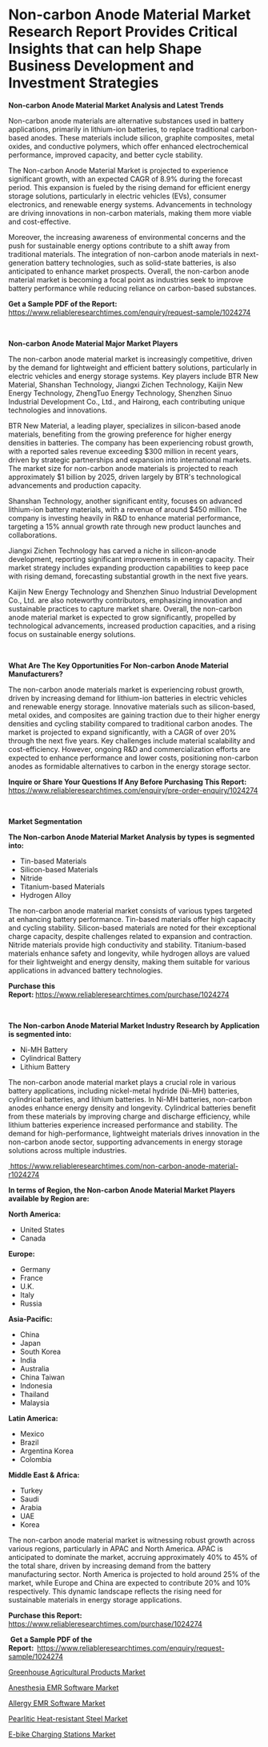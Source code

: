 <p><h1>Non-carbon Anode Material Market Research Report Provides Critical Insights that can help Shape Business Development and Investment Strategies</h1></p><p><strong>Non-carbon Anode Material Market Analysis and Latest Trends</strong></p>
<p><p>Non-carbon anode materials are alternative substances used in battery applications, primarily in lithium-ion batteries, to replace traditional carbon-based anodes. These materials include silicon, graphite composites, metal oxides, and conductive polymers, which offer enhanced electrochemical performance, improved capacity, and better cycle stability. </p><p>The Non-carbon Anode Material Market is projected to experience significant growth, with an expected CAGR of 8.9% during the forecast period. This expansion is fueled by the rising demand for efficient energy storage solutions, particularly in electric vehicles (EVs), consumer electronics, and renewable energy systems. Advancements in technology are driving innovations in non-carbon materials, making them more viable and cost-effective. </p><p>Moreover, the increasing awareness of environmental concerns and the push for sustainable energy options contribute to a shift away from traditional materials. The integration of non-carbon anode materials in next-generation battery technologies, such as solid-state batteries, is also anticipated to enhance market prospects. Overall, the non-carbon anode material market is becoming a focal point as industries seek to improve battery performance while reducing reliance on carbon-based substances.</p></p>
<p><strong>Get a Sample PDF of the Report:&nbsp;</strong> <a href="https://www.reliableresearchtimes.com/enquiry/request-sample/1024274?utm_campaign=1420&utm_medium=2&utm_source=Github&utm_content=ia&utm_term=05122024&utm_id=non-carbon-anode-material">https://www.reliableresearchtimes.com/enquiry/request-sample/1024274</a></p>
<p>&nbsp;</p>
<p><strong>Non-carbon Anode Material Major Market Players</strong></p>
<p><p>The non-carbon anode material market is increasingly competitive, driven by the demand for lightweight and efficient battery solutions, particularly in electric vehicles and energy storage systems. Key players include BTR New Material, Shanshan Technology, Jiangxi Zichen Technology, Kaijin New Energy Technology, ZhengTuo Energy Technology, Shenzhen Sinuo Industrial Development Co., Ltd., and Hairong, each contributing unique technologies and innovations.</p><p>BTR New Material, a leading player, specializes in silicon-based anode materials, benefiting from the growing preference for higher energy densities in batteries. The company has been experiencing robust growth, with a reported sales revenue exceeding $300 million in recent years, driven by strategic partnerships and expansion into international markets. The market size for non-carbon anode materials is projected to reach approximately $1 billion by 2025, driven largely by BTR's technological advancements and production capacity.</p><p>Shanshan Technology, another significant entity, focuses on advanced lithium-ion battery materials, with a revenue of around $450 million. The company is investing heavily in R&D to enhance material performance, targeting a 15% annual growth rate through new product launches and collaborations.</p><p>Jiangxi Zichen Technology has carved a niche in silicon-anode development, reporting significant improvements in energy capacity. Their market strategy includes expanding production capabilities to keep pace with rising demand, forecasting substantial growth in the next five years.</p><p>Kaijin New Energy Technology and Shenzhen Sinuo Industrial Development Co., Ltd. are also noteworthy contributors, emphasizing innovation and sustainable practices to capture market share. Overall, the non-carbon anode material market is expected to grow significantly, propelled by technological advancements, increased production capacities, and a rising focus on sustainable energy solutions.</p></p>
<p>&nbsp;</p>
<p><strong>What Are The Key Opportunities For Non-carbon Anode Material Manufacturers?</strong></p>
<p><p>The non-carbon anode materials market is experiencing robust growth, driven by increasing demand for lithium-ion batteries in electric vehicles and renewable energy storage. Innovative materials such as silicon-based, metal oxides, and composites are gaining traction due to their higher energy densities and cycling stability compared to traditional carbon anodes. The market is projected to expand significantly, with a CAGR of over 20% through the next five years. Key challenges include material scalability and cost-efficiency. However, ongoing R&D and commercialization efforts are expected to enhance performance and lower costs, positioning non-carbon anodes as formidable alternatives to carbon in the energy storage sector.</p></p>
<p><strong>Inquire or Share Your Questions If Any Before Purchasing This Report:</strong> <a href="https://www.reliableresearchtimes.com/enquiry/pre-order-enquiry/1024274?utm_campaign=1420&utm_medium=2&utm_source=Github&utm_content=ia&utm_term=05122024&utm_id=non-carbon-anode-material">https://www.reliableresearchtimes.com/enquiry/pre-order-enquiry/1024274</a></p>
<p>&nbsp;</p>
<p><strong>Market Segmentation</strong></p>
<p><strong>The Non-carbon Anode Material Market Analysis by types is segmented into:</strong></p>
<p><ul><li>Tin-based Materials</li><li>Silicon-based Materials</li><li>Nitride</li><li>Titanium-based Materials</li><li>Hydrogen Alloy</li></ul></p>
<p><p>The non-carbon anode material market consists of various types targeted at enhancing battery performance. Tin-based materials offer high capacity and cycling stability. Silicon-based materials are noted for their exceptional charge capacity, despite challenges related to expansion and contraction. Nitride materials provide high conductivity and stability. Titanium-based materials enhance safety and longevity, while hydrogen alloys are valued for their lightweight and energy density, making them suitable for various applications in advanced battery technologies.</p></p>
<p><strong>Purchase this Report:&nbsp;</strong><a href="https://www.reliableresearchtimes.com/purchase/1024274?utm_campaign=1420&utm_medium=2&utm_source=Github&utm_content=ia&utm_term=05122024&utm_id=non-carbon-anode-material">https://www.reliableresearchtimes.com/purchase/1024274</a></p>
<p>&nbsp;</p>
<p><strong>The Non-carbon Anode Material Market Industry Research by Application is segmented into:</strong></p>
<p><ul><li>Ni-MH Battery</li><li>Cylindrical Battery</li><li>Lithium Battery</li></ul></p>
<p><p>The non-carbon anode material market plays a crucial role in various battery applications, including nickel-metal hydride (Ni-MH) batteries, cylindrical batteries, and lithium batteries. In Ni-MH batteries, non-carbon anodes enhance energy density and longevity. Cylindrical batteries benefit from these materials by improving charge and discharge efficiency, while lithium batteries experience increased performance and stability. The demand for high-performance, lightweight materials drives innovation in the non-carbon anode sector, supporting advancements in energy storage solutions across multiple industries.</p></p>
<p><a href="https://www.reliableresearchtimes.com/non-carbon-anode-material-r1024274?utm_campaign=1420&utm_medium=2&utm_source=Github&utm_content=ia&utm_term=05122024&utm_id=non-carbon-anode-material">&nbsp;https://www.reliableresearchtimes.com/non-carbon-anode-material-r1024274</a></p>
<p><strong>In terms of Region, the Non-carbon Anode Material Market Players available by Region are:</strong></p>
<p>
    <p> <strong> North America: </strong>
        <ul>
            <li>United States</li>
            <li>Canada</li>
        </ul>
        </p> 
    <p> <strong> Europe: </strong>
        <ul>
            <li>Germany</li>
            <li>France</li>
            <li>U.K.</li>
            <li>Italy</li>
            <li>Russia</li>
        </ul>
        </p> 
    <p> <strong> Asia-Pacific: </strong>
        <ul>
            <li>China</li>
            <li>Japan</li>
            <li>South Korea</li>
            <li>India</li>
            <li>Australia</li>
            <li>China Taiwan</li>
            <li>Indonesia</li>
            <li>Thailand</li>
            <li>Malaysia</li>
        </ul>
        </p> 
    <p> <strong> Latin America: </strong>
        <ul>
            <li>Mexico</li>
            <li>Brazil</li>
            <li>Argentina Korea</li>
            <li>Colombia</li>
        </ul>
        </p> 
    <p> <strong> Middle East & Africa: </strong>
        <ul>
            <li>Turkey</li>
            <li>Saudi</li>
            <li>Arabia</li>
            <li>UAE</li>
            <li>Korea</li>
        </ul>
    </p>
    </p>
<p><p>The non-carbon anode material market is witnessing robust growth across various regions, particularly in APAC and North America. APAC is anticipated to dominate the market, accruing approximately 40% to 45% of the total share, driven by increasing demand from the battery manufacturing sector. North America is projected to hold around 25% of the market, while Europe and China are expected to contribute 20% and 10% respectively. This dynamic landscape reflects the rising need for sustainable materials in energy storage applications.</p></p>
<p><strong>Purchase this Report: </strong><a href="https://www.reliableresearchtimes.com/purchase/1024274?utm_campaign=1420&utm_medium=2&utm_source=Github&utm_content=ia&utm_term=05122024&utm_id=non-carbon-anode-material">https://www.reliableresearchtimes.com/purchase/1024274</a></p>
<p>&nbsp;<strong>Get a Sample PDF of the Report:&nbsp;&nbsp;</strong><a href="https://www.reliableresearchtimes.com/enquiry/request-sample/1024274?utm_campaign=1420&utm_medium=2&utm_source=Github&utm_content=ia&utm_term=05122024&utm_id=non-carbon-anode-material">https://www.reliableresearchtimes.com/enquiry/request-sample/1024274</a></p>
<p><strong></strong></p>
<p><p><a href="https://github.com/mookiesville/Market-Research-Report-List-1/blob/main/greenhouse-agricultural-products-market.md?utm_campaign=1420&utm_medium=2&utm_source=Github&utm_content=ia&utm_term=05122024&utm_id=non-carbon-anode-material">Greenhouse Agricultural Products Market</a></p><p><a href="https://www.linkedin.com/pulse/in-depth-analysis-size-anesthesia-emr-software-market-its-lqn2c?utm_campaign=1420&utm_medium=2&utm_source=Github&utm_content=ia&utm_term=05122024&utm_id=non-carbon-anode-material">Anesthesia EMR Software Market</a></p><p><a href="https://www.linkedin.com/pulse/forecast-of54-cagr-study-allergy-emr-software-market-analysis-d4rpc?utm_campaign=1420&utm_medium=2&utm_source=Github&utm_content=ia&utm_term=05122024&utm_id=non-carbon-anode-material">Allergy EMR Software Market</a></p><p><a href="https://issuu.com/reportprime-2/docs/pearlitic-heat-resistant-steel-market-size-2030.pp?utm_campaign=1420&utm_medium=2&utm_source=Github&utm_content=ia&utm_term=05122024&utm_id=non-carbon-anode-material">Pearlitic Heat-resistant Steel Market</a></p><p><a href="https://issuu.com/reportprime-2/docs/e-bike-charging-stations-market-size-2030.pptx?utm_campaign=1420&utm_medium=2&utm_source=Github&utm_content=ia&utm_term=05122024&utm_id=non-carbon-anode-material">E-bike Charging Stations Market</a></p></p>